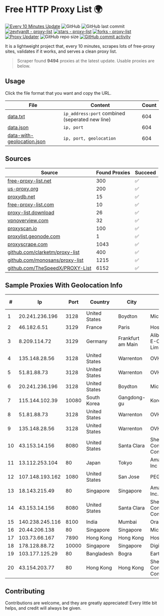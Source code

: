 
# Free HTTP Proxy List 🌍

[![Every 10 Minutes Update](https://github.com/mertguvencli/http-proxy-list/actions/workflows/main.yml/badge.svg?branch=main)](https://github.com/mertguvencli/http-proxy-list/actions/workflows/main.yml)
![GitHub](https://img.shields.io/github/license/mertguvencli/http-proxy-list)
![GitHub last commit](https://img.shields.io/github/last-commit/mertguvencli/http-proxy-list)
[![zevtyardt - proxy-list](https://img.shields.io/static/v1?label=zevtyardt&message=proxy-list&color=blue&logo=github)](https://github.com/zevtyardt/proxy-list "Go to GitHub repo")
[![stars - proxy-list](https://img.shields.io/github/stars/zevtyardt/proxy-list?style=social)](https://github.com/zevtyardt/proxy-list)
[![forks - proxy-list](https://img.shields.io/github/forks/zevtyardt/proxy-list?style=social)](https://github.com/zevtyardt/proxy-list)
[![Proxy Updater](https://github.com/zevtyardt/proxy-list/workflows/Proxy%20Updater/badge.svg)](https://github.com/zevtyardt/proxy-list/actions?query=workflow:"Proxy+Updater")
![GitHub repo size](https://img.shields.io/github/repo-size/zevtyardt/proxy-list)
[![GitHub commit activity](https://img.shields.io/github/commit-activity/m/zevtyardt/proxy-list?logo=commits)](https://github.com/zevtyardt/proxy-list/commits/main)

It is a lightweight project that, every 10 minutes, scrapes lots of free-proxy sites, validates if it works, and serves a clean proxy list.

> Scraper found **9494** proxies at the latest update. Usable proxies are below.

## Usage

Click the file format that you want and copy the URL.

|File|Content|Count|
|----|-------|-----|
|[data.txt](https://raw.githubusercontent.com/mertguvencli/http-proxy-list/main/proxy-list/data.txt)|`ip_address:port` combined (seperated new line)|604|
|[data.json](https://raw.githubusercontent.com/mertguvencli/http-proxy-list/main/proxy-list/data.json)|`ip, port`|604|
|[data-with-geolocation.json](https://raw.githubusercontent.com/mertguvencli/http-proxy-list/main/proxy-list/data-with-geolocation.json)|`ip, port, geolocation`|604|

## Sources

|Source|Found Proxies|Succeed|
|------|-------------|-------|
|[free-proxy-list.net](https://free-proxy-list.net)|300|✅|
|[us-proxy.org](https://www.us-proxy.org)|200|✅|
|[proxydb.net](http://proxydb.net)|15|✅|
|[free-proxy-list.com](https://free-proxy-list.com/?page=&port=&type%5B%5D=http&type%5B%5D=https&up_time=0&search=Search)|10|✅|
|[proxy-list.download](https://www.proxy-list.download/HTTP)|26|✅|
|[vpnoverview.com](https://vpnoverview.com/privacy/anonymous-browsing/free-proxy-servers)|32|✅|
|[proxyscan.io](https://www.proxyscan.io)|100|✅|
|[proxylist.geonode.com](https://proxylist.geonode.com/api/proxy-list?limit=300&page=1&sort_by=lastChecked&sort_type=desc&protocols=http,https)|1|✅|
|[proxyscrape.com](https://api.proxyscrape.com/v2/?request=displayproxies&protocol=http&timeout=10000&country=all&ssl=all&anonymity=all)|1043|✅|
|[github.com/clarketm/proxy-list](https://raw.githubusercontent.com/clarketm/proxy-list/master/proxy-list-raw.txt)|400|✅|
|[github.com/monosans/proxy-list](https://raw.githubusercontent.com/monosans/proxy-list/main/proxies/http.txt)|1215|✅|
|[github.com/TheSpeedX/PROXY-List](https://raw.githubusercontent.com/TheSpeedX/PROXY-List/master/http.txt)|6152|✅|


## Sample Proxies With Geolocation Info

|#|Ip|Port|Country|City|Internet Service Provider|
|-|--|----|-------|----|-------------------------|
|1|20.241.236.196|3128|United States|Boydton|Microsoft Corporation|
|2|46.182.6.51|3129|France|Paris|Hosteur SAS|
|3|8.209.114.72|3129|Germany|Frankfurt am Main|Alibaba.com Singapore E-Commerce Private Limited|
|4|135.148.28.56|3128|United States|Warrenton|OVH US LLC|
|5|51.81.88.73|3128|United States|Warrenton|OVH US LLC|
|6|20.241.236.196|3128|United States|Boydton|Microsoft Corporation|
|7|115.144.102.39|10080|South Korea|Gangdong-gu|Korea Telecom|
|8|51.81.88.73|3128|United States|Warrenton|OVH US LLC|
|9|135.148.28.56|3128|United States|Warrenton|OVH US LLC|
|10|43.153.14.156|8080|United States|Santa Clara|Shenzhen Tencent Computer Systems Company Limited|
|11|13.112.253.104|80|Japan|Tokyo|Amazon Technologies Inc|
|12|107.148.193.162|1080|United States|San Jose|PEG TECH INC|
|13|18.143.215.49|80|Singapore|Singapore|Amazon Technologies Inc.|
|14|43.153.14.156|8080|United States|Santa Clara|Shenzhen Tencent Computer Systems Company Limited|
|15|140.238.245.116|8100|India|Mumbai|Oracle Corporation|
|16|20.44.206.138|80|Singapore|Singapore|Microsoft Corporation|
|17|103.73.66.167|7890|Hong Kong|Hong Kong|HostHatch|
|18|178.128.88.72|10000|Singapore|Singapore|DigitalOcean, LLC|
|19|103.177.125.29|80|Bangladesh|Bogra|EarthTelecommunication|
|20|43.154.203.77|80|Hong Kong|Hong Kong|Shenzhen Tencent Computer Systems Company Limited|



## Contributing

Contributions are welcome, and they are greatly appreciated! Every
little bit helps, and credit will always be given.

